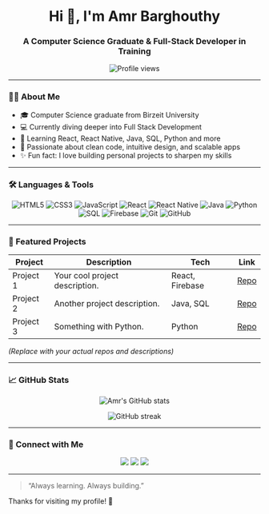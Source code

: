 <!-- Header -->
<h1 align="center">Hi 👋, I'm Amr Barghouthy</h1>
<h3 align="center">A Computer Science Graduate & Full-Stack Developer in Training</h3>

<p align="center">
  <img src="https://komarev.com/ghpvc/?username=YOURUSERNAME&label=Profile%20Views&color=0e75b6&style=flat" alt="Profile views" />
</p>

---

### 🧑‍🎓 About Me
- 🎓 Computer Science graduate from Birzeit University  
- 💻 Currently diving deeper into Full Stack Development  
- 🌱 Learning React, React Native, Java, SQL, Python and more  
- 🎯 Passionate about clean code, intuitive design, and scalable apps  
- ✨ Fun fact: I love building personal projects to sharpen my skills  

---

### 🛠️ Languages & Tools  

<p align="center">
  <img src="https://img.shields.io/badge/HTML5-E34F26?style=for-the-badge&logo=html5&logoColor=white" alt="HTML5" />
  <img src="https://img.shields.io/badge/CSS3-1572B6?style=for-the-badge&logo=css3&logoColor=white" alt="CSS3" />
  <img src="https://img.shields.io/badge/JavaScript-F7DF1E?style=for-the-badge&logo=javascript&logoColor=black" alt="JavaScript" />
  <img src="https://img.shields.io/badge/React-20232A?style=for-the-badge&logo=react&logoColor=61DAFB" alt="React" />
  <img src="https://img.shields.io/badge/React_Native-20232A?style=for-the-badge&logo=react&logoColor=61DAFB" alt="React Native" />
  <img src="https://img.shields.io/badge/Java-007396?style=for-the-badge&logo=java&logoColor=white" alt="Java" />
  <img src="https://img.shields.io/badge/Python-3776AB?style=for-the-badge&logo=python&logoColor=white" alt="Python" />
  <img src="https://img.shields.io/badge/SQL-4479A1?style=for-the-badge&logo=postgresql&logoColor=white" alt="SQL" />
  <img src="https://img.shields.io/badge/Firebase-FFCA28?style=for-the-badge&logo=firebase&logoColor=black" alt="Firebase" />
  <img src="https://img.shields.io/badge/Git-F05032?style=for-the-badge&logo=git&logoColor=white" alt="Git" />
  <img src="https://img.shields.io/badge/GitHub-181717?style=for-the-badge&logo=github&logoColor=white" alt="GitHub" />
</p>

---

### 🚀 Featured Projects  

| Project | Description | Tech | Link |
|---------|-------------|------|------|
| Project 1 | Your cool project description. | React, Firebase | [Repo](#) |
| Project 2 | Another project description. | Java, SQL | [Repo](#) |
| Project 3 | Something with Python. | Python | [Repo](#) |

*(Replace with your actual repos and descriptions)*  

---

### 📈 GitHub Stats  

<p align="center">
  <img src="https://github-readme-stats.vercel.app/api?username=YOURUSERNAME&show_icons=true&theme=radical" alt="Amr's GitHub stats" />
</p>

<p align="center">
  <img src="https://github-readme-streak-stats.herokuapp.com/?user=YOURUSERNAME&theme=radical" alt="GitHub streak" />
</p>

---

### 🤝 Connect with Me  

<p align="center">
  <a href="mailto:youremail@example.com"><img src="https://img.shields.io/badge/Email-D14836?style=for-the-badge&logo=gmail&logoColor=white"/></a>
  <a href="https://www.linkedin.com/in/YOUR-LINKEDIN"><img src="https://img.shields.io/badge/LinkedIn-0077B5?style=for-the-badge&logo=linkedin&logoColor=white"/></a>
  <a href="https://github.com/YOURUSERNAME"><img src="https://img.shields.io/badge/GitHub-181717?style=for-the-badge&logo=github&logoColor=white"/></a>
</p>

---

> “Always learning. Always building.”  

Thanks for visiting my profile! 🌱
